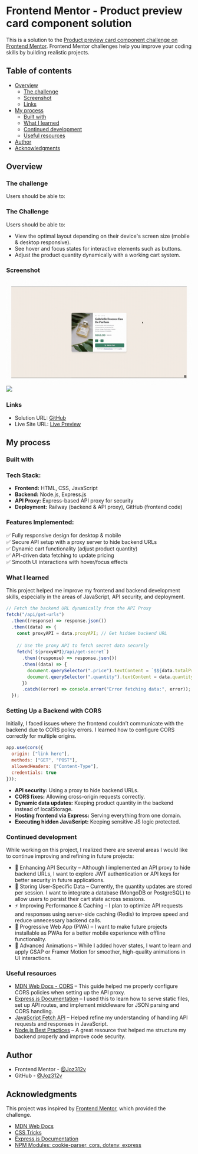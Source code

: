 # Frontend Mentor - Product preview card component solution

This is a solution to the [Product preview card component challenge on Frontend Mentor](https://www.frontendmentor.io/challenges/product-preview-card-component-GO7UmttRfa). Frontend Mentor challenges help you improve your coding skills by building realistic projects. 

## Table of contents

- [Overview](#overview)
  - [The challenge](#the-challenge)
  - [Screenshot](#screenshot)
  - [Links](#links)
- [My process](#my-process)
  - [Built with](#built-with)
  - [What I learned](#what-i-learned)
  - [Continued development](#continued-development)
  - [Useful resources](#useful-resources)
- [Author](#author)
- [Acknowledgments](#acknowledgments)


## Overview

### The challenge

Users should be able to:

### The Challenge

Users should be able to:

- View the optimal layout depending on their device's screen size (mobile & desktop responsive).
- See hover and focus states for interactive elements such as buttons.
- Adjust the product quantity dynamically with a working cart system.


### Screenshot
![](Product-preview.gif)
![](images/FM-SS1-product-Preview-challenge.PNG)


### Links

- Solution URL: [GitHub](https://github.com/Joz312v/secure-frontend-product-Preview)
- Live Site URL: [Live Preview](https://frontend-product-preview-challenge.netlify.app/)

## My process

### Built with

### Tech Stack:
- **Frontend:** HTML, CSS, JavaScript
- **Backend:** Node.js, Express.js
- **API Proxy:** Express-based API proxy for security
- **Deployment:** Railway (backend & API proxy), GitHub (frontend code)
### Features Implemented:
✅ Fully responsive design for desktop & mobile  
✅ Secure API setup with a proxy server to hide backend URLs  
✅ Dynamic cart functionality (adjust product quantity)  
✅ API-driven data fetching to update pricing  
✅ Smooth UI interactions with hover/focus effects  

### What I learned

This project helped me improve my frontend and backend development skills, especially in the areas of JavaScript, API security, and deployment.

```js
// Fetch the backend URL dynamically from the API Proxy
fetch("/api/get-urls")
  .then((response) => response.json())
  .then((data) => {
    const proxyAPI = data.proxyAPI; // Get hidden backend URL

    // Use the proxy API to fetch secret data securely
    fetch(`${proxyAPI}/api/get-secret`)
      .then((response) => response.json())
      .then((data) => {
        document.querySelector(".price").textContent = `$${data.totalPrice}`;
        document.querySelector(".quantity").textContent = data.quantity;
      })
      .catch((error) => console.error("Error fetching data:", error));
  });

```
### Setting Up a Backend with CORS
Initially, I faced issues where the frontend couldn’t communicate with the backend due to CORS policy errors. I learned how to configure CORS correctly for multiple origins.

```js
app.use(cors({
  origin: ["link here"],
  methods: ["GET", "POST"],
  allowedHeaders: ["Content-Type"],
  credentials: true
}));

```
- **API security:** Using a proxy to hide backend URLs.
- **CORS fixes:** Allowing cross-origin requests correctly.
- **Dynamic data updates:** Keeping product quantity in the backend instead of localStorage.
- **Hosting frontend via Express:** Serving everything from one domain.
- **Executing hidden JavaScript:** Keeping sensitive JS logic protected.

### Continued development

While working on this project, I realized there are several areas I would like to continue improving and refining in future projects:

- 🔐 Enhancing API Security – Although I implemented an API proxy to hide backend URLs, I want to explore JWT authentication or API keys for better security in future applications.
- 💾 Storing User-Specific Data – Currently, the quantity updates are stored per session. I want to integrate a database (MongoDB or PostgreSQL) to allow users to persist their cart state across sessions.
- ⚡ Improving Performance & Caching – I plan to optimize API requests and responses using server-side caching (Redis) to improve speed and reduce unnecessary backend calls.
- 📱 Progressive Web App (PWA) – I want to make future projects installable as PWAs for a better mobile experience with offline functionality.
- 🎨 Advanced Animations – While I added hover states, I want to learn and apply GSAP or Framer Motion for smoother, high-quality animations in UI interactions.

### Useful resources

- [MDN Web Docs - CORS](https://developer.mozilla.org/en-US/docs/Web/HTTP/CORS) – This guide helped me properly configure CORS policies when setting up the API proxy.
- [Express.js Documentation](https://expressjs.com/en/resources/middleware.html) – I used this to learn how to      serve static files, set up API routes, and implement  middleware for JSON parsing and CORS handling.
- [JavaScript Fetch API](https://developer.mozilla.org/en-US/docs/Web/API/Fetch_API) – Helped refine my understanding of handling API requests and responses in JavaScript.
- [Node.js Best Practices](https://github.com/goldbergyoni/nodebestpractices) – A great resource that helped me structure my backend properly and improve code security.

## Author

- Frontend Mentor - [@Joz312v](https://www.frontendmentor.io/profile/Joz312v)
- GitHub - [@Joz312v](https://github.com/Joz312v)

## Acknowledgments

This project was inspired by [Frontend Mentor](https://www.frontendmentor.io/), which provided the challenge.  

- [MDN Web Docs](https://developer.mozilla.org/en-US/)
- [CSS Tricks](https://css-tricks.com/)
- [Express.js Documentation](https://expressjs.com/)
- [NPM Modules: cookie-parser, cors, dotenv, express](https://www.npmjs.com/)

